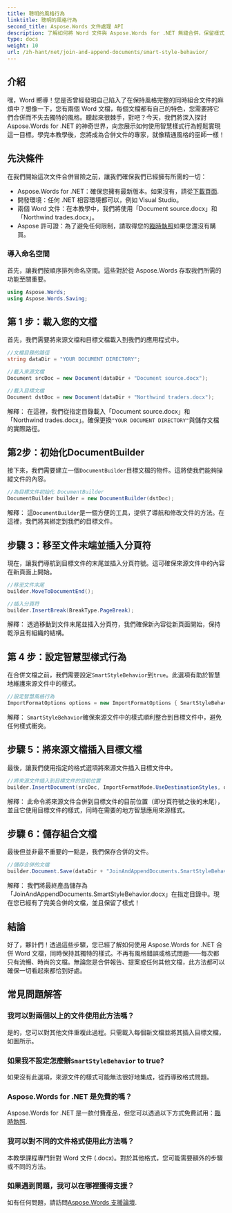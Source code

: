 ```yaml
---
title: 聰明的風格行為
linktitle: 聰明的風格行為
second_title: Aspose.Words 文件處理 API
description: 了解如何將 Word 文件與 Aspose.Words for .NET 無縫合併，保留樣式並確保專業的結果。
type: docs
weight: 10
url: /zh-hant/net/join-and-append-documents/smart-style-behavior/
---
```

## 介紹

嘿，Word 嚮導！您是否曾經發現自己陷入了在保持風格完整的同時組合文件的麻煩中？想像一下，您有兩個 Word 文檔，每個文檔都有自己的特色，您需要將它們合併而不失去獨特的風格。聽起來很棘手，對吧？今天，我們將深入探討 Aspose.Words for .NET 的神奇世界，向您展示如何使用智慧樣式行為輕鬆實現這一目標。學完本教學後，您將成為合併文件的專家，就像精通風格的巫師一樣！

## 先決條件

在我們開始這次文件合併冒險之前，讓我們確保我們已經擁有所需的一切：

-  Aspose.Words for .NET：確保您擁有最新版本。如果沒有，請從[下載頁面](https://releases.aspose.com/words/net/).
- 開發環境：任何 .NET 相容環境都可以，例如 Visual Studio。
- 兩個 Word 文件：在本教學中，我們將使用「Document source.docx」和「Northwind trades.docx」。
-  Aspose 許可證：為了避免任何限制，請取得您的[臨時執照](https://purchase.aspose.com/temporary-license/)如果您還沒有購買。

### 導入命名空間

首先，讓我們按順序排列命名空間。這些對於從 Aspose.Words 存取我們所需的功能至關重要。

```csharp
using Aspose.Words;
using Aspose.Words.Saving;
```

## 第 1 步：載入您的文檔

首先，我們需要將來源文檔和目標文檔載入到我們的應用程式中。

```csharp
//文檔目錄的路徑
string dataDir = "YOUR DOCUMENT DIRECTORY";

//載入來源文檔
Document srcDoc = new Document(dataDir + "Document source.docx");

//載入目標文檔
Document dstDoc = new Document(dataDir + "Northwind traders.docx");
```

解釋：
在這裡，我們從指定目錄載入「Document source.docx」和「Northwind trades.docx」。確保更換`"YOUR DOCUMENT DIRECTORY"`與儲存文檔的實際路徑。

## 第2步：初始化DocumentBuilder

接下來，我們需要建立一個`DocumentBuilder`目標文檔的物件。這將使我們能夠操縱文件的內容。

```csharp
//為目標文件初始化 DocumentBuilder
DocumentBuilder builder = new DocumentBuilder(dstDoc);
```

解釋：
這`DocumentBuilder`是一個方便的工具，提供了導航和修改文件的方法。在這裡，我們將其綁定到我們的目標文件。

## 步驟 3：移至文件末端並插入分頁符

現在，讓我們導航到目標文件的末尾並插入分頁符號。這可確保來源文件中的內容在新頁面上開始。

```csharp
//移至文件末尾
builder.MoveToDocumentEnd();

//插入分頁符
builder.InsertBreak(BreakType.PageBreak);
```

解釋：
透過移動到文件末尾並插入分頁符，我們確保新內容從新頁面開始，保持乾淨且有組織的結構。

## 第 4 步：設定智慧型樣式行為

在合併文檔之前，我們需要設定`SmartStyleBehavior`到`true`。此選項有助於智慧地維護來源文件中的樣式。

```csharp
//設定智慧風格行為
ImportFormatOptions options = new ImportFormatOptions { SmartStyleBehavior = true };
```

解釋：
`SmartStyleBehavior`確保來源文件中的樣式順利整合到目標文件中，避免任何樣式衝突。

## 步驟 5：將來源文檔插入目標文檔

最後，讓我們使用指定的格式選項將來源文件插入目標文件中。

```csharp
//將來源文件插入到目標文件的目前位置
builder.InsertDocument(srcDoc, ImportFormatMode.UseDestinationStyles, options);
```

解釋：
此命令將來源文件合併到目標文件的目前位置（即分頁符號之後的末尾），並且它使用目標文件的樣式，同時在需要的地方智慧應用來源樣式。

## 步驟 6：儲存組合文檔

最後但並非最不重要的一點是，我們保存合併的文件。

```csharp
//儲存合併的文檔
builder.Document.Save(dataDir + "JoinAndAppendDocuments.SmartStyleBehavior.docx");
```

解釋：
我們將最終產品儲存為「JoinAndAppendDocuments.SmartStyleBehavior.docx」在指定目錄中。現在您已經有了完美合併的文檔，並且保留了樣式！

## 結論

好了，夥計們！透過這些步驟，您已經了解如何使用 Aspose.Words for .NET 合併 Word 文檔，同時保持其獨特的樣式。不再有風格錯誤或格式問題——每次都只有流暢、時尚的文檔。無論您是合併報告、提案或任何其他文檔，此方法都可以確保一切看起來都恰到好處。

## 常見問題解答

### 我可以對兩個以上的文件使用此方法嗎？
是的，您可以對其他文件重複此過程。只需載入每個新文檔並將其插入目標文檔，如圖所示。

### 如果我不設定怎麼辦`SmartStyleBehavior` to true?
如果沒有此選項，來源文件的樣式可能無法很好地集成，從而導致格式問題。

### Aspose.Words for .NET 是免費的嗎？
 Aspose.Words for .NET 是一款付費產品，但您可以透過以下方式免費試用：[臨時執照](https://purchase.aspose.com/temporary-license/).

### 我可以對不同的文件格式使用此方法嗎？
本教學課程專門針對 Word 文件 (.docx)。對於其他格式，您可能需要額外的步驟或不同的方法。

### 如果遇到問題，我可以在哪裡獲得支援？
如有任何問題，請訪問[Aspose.Words 支援論壇](https://forum.aspose.com/c/words/8).
